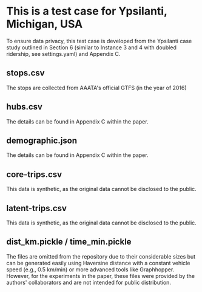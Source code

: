 # This is a test case for Ypsilanti, Michigan, USA
To ensure data privacy, this test case is developed from the Ypsilanti case study outlined in Section 6 (similar to Instance 3 and 4 with doubled ridership, see settings.yaml) and Appendix C.

## stops.csv
The stops are collected from AAATA's official GTFS (in the year of 2016)

## hubs.csv
The details can be found in Appendix C within the paper.

## demographic.json
The details can be found in Appendix C within the paper.

## core-trips.csv
This data is synthetic, as the original data cannot be disclosed to the public.

## latent-trips.csv
This data is synthetic, as the original data cannot be disclosed to the public.

## dist_km.pickle / time_min.pickle
The files are omitted from the repository due to their considerable sizes but can be generated easily using Haversine distance with a constant vehicle speed (e.g., 0.5 km/min) or more advanced tools like Graphhopper. However, for the experiments in the paper, these files were provided by the authors' collaborators and are not intended for public distribution.